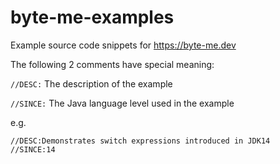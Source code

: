 # byte-me-examples
Example source code snippets for https://byte-me.dev

The following 2 comments have special meaning:

`//DESC:`
The description of the example

`//SINCE:`
The Java language level used in the example

e.g.
```
//DESC:Demonstrates switch expressions introduced in JDK14
//SINCE:14
```
